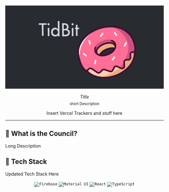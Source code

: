 [![](https://github.com/adipoluri/tidbit/blob/main/social/banner.png)](https://github.com/TheTripleA2023/theCouncilApp/blob/main/promo/titlecard.png)

<p align="center">
  <em>Title</em></br>
  <sub> short Description </sub>
</p>
<p align="center">
  Insert Vercel Trackers and stuff here
</p>

---

## 📖 What is the Council?
Long Description

## 🚀 Tech Stack

Updated Tech Stack Here
<div align="center">
	<code><img height="100" src="https://user-images.githubusercontent.com/25181517/189716855-2c69ca7a-5149-4647-936d-780610911353.png" alt="Firebase" title="Firebase" /></code>
	<code><img height="100" src="https://user-images.githubusercontent.com/25181517/189716630-fe6c084c-6c66-43af-aa49-64c8aea4a5c2.png" alt="Material UI" title="Material UI" /></code>
	<code><img height="100" src="https://user-images.githubusercontent.com/25181517/183897015-94a058a6-b86e-4e42-a37f-bf92061753e5.png" alt="React" title="React" /></code>
	<code><img height="100" src="https://user-images.githubusercontent.com/25181517/183890598-19a0ac2d-e88a-4005-a8df-1ee36782fde1.png" alt="TypeScript" title="TypeScript" /></code>
</div>

